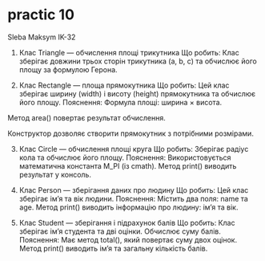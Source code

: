 # practic 10
Sleba Maksym IK-32


1. Клас Triangle — обчислення площі трикутника
Що робить:
Клас зберігає довжини трьох сторін трикутника (a, b, c) та обчислює його площу за формулою Герона.

2. Клас Rectangle — площа прямокутника
Що робить:
 Цей клас зберігає ширину (width) і висоту (height) прямокутника та обчислює його площу.
Пояснення:
Формула площі: ширина × висота.

Метод area() повертає результат обчислення.

Конструктор дозволяє створити прямокутник з потрібними розмірами.

3. Клас Circle — обчислення площі круга
Що робить:
 Зберігає радіус кола та обчислює його площу.
Пояснення:
Використовується математична константа M_PI (із cmath).
Метод print() виводить результат у консоль.

4. Клас Person — зберігання даних про людину
Що робить:
 Цей клас зберігає ім’я та вік людини.
Пояснення:
Містить два поля: name та age.
Метод print() виводить інформацію про людину: ім’я та вік.

5. Клас Student — зберігання і підрахунок балів
Що робить:
 Клас зберігає ім’я студента та дві оцінки. Обчислює суму балів.
Пояснення:
Має метод total(), який повертає суму двох оцінок.
Метод print() виводить ім’я та загальну кількість балів.
